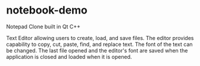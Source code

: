 # notebook-demo
Notepad Clone built in Qt C++

Text Editor allowing users to create, load, and save files. The editor provides capability to copy, cut, paste, find, and replace text. The font of the text can be changed. The last file opened and the editor's font are saved when the application is closed and loaded when it is opened.

